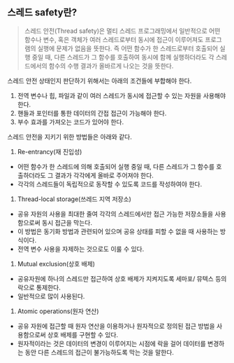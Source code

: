 ## 스레드 safety란?

> 스레드 안전(Thread safety)은 멀티 스레드 프로그래밍에서 일반적으로 어떤 함수나 변수, 혹은 객체가 여러 스레드로부터 동시에 접근이 이루어져도 프로그램의 실행에 문제가 없음을 뜻한다. 즉 어떤 함수가 한 스레드로부터 호출되어 실행 중일 때, 다른 스레드가 그 함수를 호출하여 동시에 함께 실행하더라도 각 스레드에서의 함수의 수행 결과가 올바르게 나오는 것을 뜻한다.

스레드 안전 상태인지 판단하기 위해서는 아래의 조건들에 부합해야 한다.

1. 전역 변수나 힙, 파일과 같이 여러 스레드가 동시에 접근할 수 있는 자원을 사용해야 한다.
2. 핸들과 포인터를 통한 데이터의 간접 접근이 가능해야 한다.
3. 부수 효과를 가져오는 코드가 있어야 한다.

스레드 안전을 지키기 위한 방법들은 아래와 같다.

1. Re-entrancy(재 진입성)

- 어떤 함수가 한 스레드에 의해 호출되어 실행 중일 때, 다른 스레드가 그 함수를 호출하더라도 그 결과가 각각에게 올바로 주어져야 한다.
- 각각의 스레드들이 독립적으로 동작할 수 있도록 코드를 작성하여야 한다.

1. Thread-local storage(쓰레드 지역 저장소)

- 공유 자원의 사용을 최대한 줄여 각각의 스레드에서만 접근 가능한 저장소들을 사용함으로써 동시 접근을 막는다.
- 이 방법은 동기화 방법과 관련되어 있으며 공유 상태를 피할 수 없을 때 사용하는 방식이다.
- 전역 변수 사용을 자제하는 것으로도 이룰 수 있다.

1. Mutual exclusion(상호 배제)

- 공유자원에 하나의 스레드만 접근하여 상호 배제가 지켜지도록 세마포/ 뮤텍스 등의 락으로 통제한다.
- 일반적으로 많이 사용된다.

1. Atomic operations(원자 연산)

- 공유 자원에 접근할 때 원자 연산을 이용하거나 원자적으로 정의된 접근 방법을 사용함으로써 상호 배제를 구현할 수 있다.
- 원자적이라는 것은 데이터의 변경이 이루어지는 시점에 락을 걸어 데이터를 변경하는 동안 다른 스레드의 접근이 불가능하도록 막는 것을 말한다.
